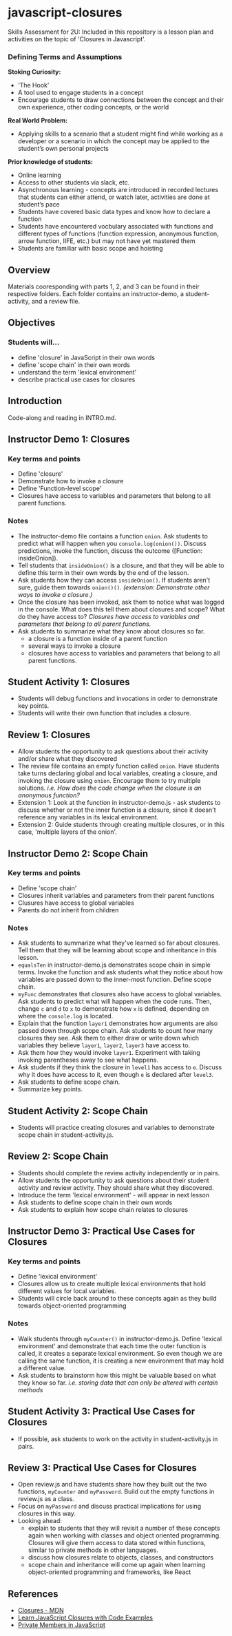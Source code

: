 # javascript-closures
Skills Assessment for 2U: Included in this repository is a lesson plan and activities on the topic of 'Closures in Javascript'.

### Defining Terms and Assumptions

__Stoking Curiosity:__
* ‘The Hook’
* A tool used to engage students in a concept 
* Encourage students to draw connections between the concept and their own experience, other coding concepts, or the world

__Real World Problem:__
* Applying skills to a scenario that a student might find while working as a developer or a scenario in which the concept may be applied to the student’s own personal projects

__Prior knowledge of students:__
* Online learning
* Access to other students via slack, etc.
* Asynchronous learning - concepts are introduced in recorded lectures that students can either attend, or watch later, activities are done at student’s pace
* Students have covered basic data types and know how to declare a function
* Students have encountered vocbulary associated with functions and different types of functions (function expression, anonymous function, arrow function, IIFE, etc.) but may not have yet mastered them
* Students are familiar with basic scope and hoisting


## Overview
Materials cooresponding with parts 1, 2, and 3 can be found in their respective folders. Each folder contains an instructor-demo, a student-activity, and a review file.

## Objectives

### Students will...
* define 'closure' in JavaScript in their own words
* define 'scope chain' in their own words
* understand the term 'lexical environment'
* describe practical use cases for closures

## Introduction

Code-along and reading in INTRO.md.

## Instructor Demo 1: Closures
### Key terms and points
* Define 'closure'
* Demonstrate how to invoke a closure
* Define 'Function-level scope'
* Closures have access to variables and parameters that belong to all parent functions.

### Notes
* The instructor-demo file contains a function ```onion```. Ask students to predict what will happen when you ```console.log(onion())```. Discuss predictions, invoke the function, discuss the outcome ([Function: insideOnion]).
* Tell students that ```insideOnion()``` is a closure, and that they will be able to define this term in their own words by the end of the lesson.
* Ask students how they can access ```insideOnion()```. If students aren't sure, guide them towards ```onion()()```.  _(extension: Demonstrate other ways to invoke a closure.)_
* Once the closure has been invoked, ask them to notice what was logged in the console. What does this tell them about closures and scope? What do they have access to? _Closures have access to variables and parameters that belong to all parent functions._
* Ask students to summarize what they know about closures so far.
  + a closure is a function inside of a parent function
  + several ways to invoke a closure
  + closures have access to variables and parameters that belong to all parent functions.


## Student Activity 1: Closures
* Students will debug functions and invocations in order to demonstrate key points.
* Students will write their own function that includes a closure.
## Review 1: Closures
* Allow students the opportunity to ask questions about their activity and/or share what they discovered
* The review file contains an empty function called ```onion```. Have students take turns declaring global and local variables, creating a closure, and invoking the closure using ```onion```. Encourage them to try multiple solutions. _i.e. How does the code change when the closure is an anonymous function?_
* Extension 1: Look at the function in instructor-demo.js - ask students to discuss whether or not the inner function is a closure, since it doesn't reference any variables in its lexical environment.
* Extension 2: Guide students through creating multiple closures, or in this case, 'multiple layers of the onion'. 
## Instructor Demo 2: Scope Chain

### Key terms and points
* Define 'scope chain'
* Closures inherit variables and parameters from their parent functions
* Clusures have access to global variables
* Parents do not inherit from children

### Notes
* Ask students to summarize what they've learned so far about closures. Tell them that they will be learning about scope and inheritance in this lesson.
* ```equalsTen``` in instructor-demo.js demonstrates scope chain in simple terms. Invoke the function and ask students what they notice about how variables are passed down to the inner-most function. Define scope chain.
* ```myFunc``` demonstrates that closures also have access to global variables. Ask students to predict what will happen when the code runs. Then, change ```c``` and ```d``` to ```x``` to demonstrate how ```x``` is defined, depending on where the ```console.log``` is located.
* Explain that the function ```layer1``` demonstrates how arguments are also passed down through scope chain. Ask students to count how many closures they see. Ask them to either draw or write down which variables they believe ```layer1```, ```layer2```, ```layer3``` have access to. 
* Ask them how they would invoke ```layer1```. Experiment with taking invoking parentheses away to see what happens.
* Ask students if they think the closure in ```level1``` has access to ```e```. Discuss why it does have access to it, even though ```e``` is declared after ```level3```.
* Ask students to define scope chain.
* Summarize key points.

## Student Activity 2: Scope Chain
* Students will practice creating closures and variables to demonstrate scope chain in student-activity.js.
## Review 2: Scope Chain
* Students should complete the review activity independently or in pairs.
* Allow students the opportunity to ask questions about their student activity and review activity. They should share what they discovered.
* Introduce the term 'lexical environment' - will appear in next lesson
* Ask students to define scope chain in their own words
* Ask students to explain how scope chain relates to closures
## Instructor Demo 3: Practical Use Cases for Closures

### Key terms and points
* Define 'lexical environment'
* Closures allow us to create multiple lexical environments that hold different values for local variables.
* Students will circle back around to these concepts again as they build towards object-oriented programming

### Notes
* Walk students through ```myCounter()``` in instructor-demo.js. Define 'lexical environment' and demonstrate that each time the outer function is called, it creates a separate lexical environment. So even though we are calling the same function, it is creating a new environment that may hold a different value.
* Ask students to brainstorm how this might be valuable based on what they know so far. _i.e. storing data that can only be altered with certain methods_

## Student Activity 3: Practical Use Cases for Closures
* If possible, ask students to work on the activity in student-activity.js in pairs.

## Review 3: Practical Use Cases for Closures
* Open review.js and have students share how they built out the two functions, ```myCounter``` and ```myPassword```. Build out the empty functions in review.js as a class.
* Focus on ```myPassword``` and discuss practical implications for using closures in this way.
* Looking ahead: 
    + explain to students that they will revisit a number of these concepts again when working with classes and object oriented programming. Closures will give them access to data stored within functions, similar to private methods in other languages.
    + discuss how closures relate to objects, classes, and constructors
    + scope chain and inheritance will come up again when learning object-oriented programming and frameworks, like React
## References
* [Closures - MDN](https://developer.mozilla.org/en-US/docs/Web/JavaScript/Closures)
* [Learn JavaScript Closures with Code Examples
](https://www.freecodecamp.org/news/lets-learn-javascript-closures-66feb44f6a44/)
* [Private Members in JavaScript
](https://www.crockford.com/javascript/private.html)





